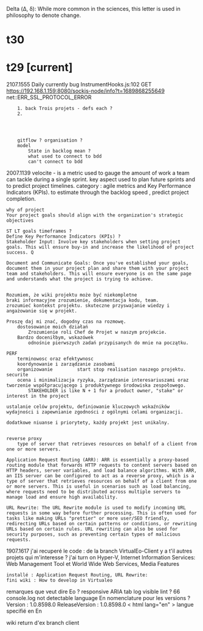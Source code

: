 Delta (Δ, δ): While more common in the sciences, this letter is used in philosophy to denote change.


# t30
# t29 [current] 

2107.1555
    Daily
        currently bug
            InstrumentHooks.js:102     GET https://192.168.1.159:8080/sockjs-node/info?t=1689868255649 net::ERR_SSL_PROTOCOL_ERROR

        1. back Trois projets - defs each ? 
        2.  




        gitflow ? organisation ? 
        model
            State in backlog mean ? 
            what used to connect to bdd
            can't connect to bdd

2007.1139
    velocite - is a metric used to gauge the amount of work a team can tackle during a single sprint. key aspect used to plan future sprints and to predict project timelines.
    category : agile metrics and Key Performance Indicators (KPIs).
    to estimate through the backlog speed , predict project completion.


        

    why of project
    Your project goals should align with the organization's strategic objectives

    ST LT goals timeframes ? 
    Define Key Performance Indicators (KPIs) ? 
    Stakeholder Input: Involve key stakeholders when setting project goals. This will ensure buy-in and increase the likelihood of project success. Q

    Document and Communicate Goals: Once you've established your goals, document them in your project plan and share them with your project team and stakeholders. This will ensure everyone is on the same page and understands what the project is trying to achieve.


    Rozumiem, że wiki projektu może być niekompletne
    braki informacyjne zrozumienie, dokumentacja kodu, team.
    zrozumieć kontekst projektu. skuteczne przyswajanie wiedzy i  angażowanie się w projekt.

    Proszę daj mi znać, dogodny czas na rozmowę.
        dostosowanie moich działań
            Zrozumienie roli Chef de Projet w naszym projekcie.
        Bardzo doceniłbym, wskazówek 
            odnośnie pierwszych zadań przypisanych do mnie na początku.

    PERF 
        terminowosc oraz efektywnosc 
        koordynowanie i zarządzanie zasobami
        organizowanie         start stop realisation naszego projektu.
    securite 
        ocena i minimalizacja ryzyka, zarządzanie interesariuszami oraz tworzenie współpracującego i produktywnego środowiska zespołowego.
            STAKEHOLDER is like N + 1 for a product owner, "stake" or interest in the project
    
    ustalanie celów projektu, definiowanie kluczowych wskaźników wydajności i zapewnianie zgodności z ogólnymi celami organizacji.
    
    dodatkowe niuanse i priorytety, każdy projekt jest unikalny.


    reverse proxy
        type of server that retrieves resources on behalf of a client from one or more servers.

    Application Request Routing (ARR): ARR is essentially a proxy-based routing module that forwards HTTP requests to content servers based on HTTP headers, server variables, and load balance algorithms. With ARR, an IIS server can be configured to act as a reverse proxy, which is a type of server that retrieves resources on behalf of a client from one or more servers. This is useful in scenarios such as load balancing, where requests need to be distributed across multiple servers to manage load and ensure high availability.

    URL Rewrite: The URL Rewrite module is used to modify incoming URL requests in some way before further processing. This is often used for tasks like making URLs "prettier" or more user/SEO friendly, redirecting URLs based on certain patterns or conditions, or rewriting URLs based on certain rules. URL rewriting can also be used for security purposes, such as preventing certain types of malicious requests.

1907.1617
    j'ai recuperé le code : de la branch VirtualEo-Client
        y a t'il autres projets qui m'interesse ? 
    j'ai turn on Hyper-V, Internet Information Services: Web Management Tool et World Wide Web Services, Media Features

    installé : Application Request Routing, URL Rewrite:
    fini wiki : How to develop in Virtualeo
    
remarques 
    que veut dire Eo ? 
    responsive
    ARIA tab 
    log visible lint ? 66 console.log
    not detectable language En
    nomenclature pour les versions ? 
        Version : 1.0.8598.0
        ReleaseVersion : 1.0.8598.0
    < html lang="en" > langue specifié en En

wiki return d'ex
    branch client
